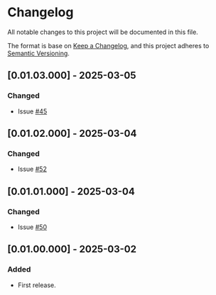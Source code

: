 # Changelog
All notable changes to this project will be documented in this file.

The format is base on [Keep a Changelog](https://keepachangelog.com/en/1.1.0/), and this project adheres to [Semantic Versioning](https://semver.org/spec/v2.0.0.html).

## [0.01.03.000] - 2025-03-05
### Changed
- Issue [#45](https://github.com/j3-signalroom/ccaf-housekeeping-python_lib/issues/45)

## [0.01.02.000] - 2025-03-04
### Changed
- Issue [#52](https://github.com/j3-signalroom/ccaf-housekeeping-python_lib/issues/52)

## [0.01.01.000] - 2025-03-04
### Changed
- Issue [#50](https://github.com/j3-signalroom/ccaf-housekeeping-python_lib/issues/50)

## [0.01.00.000] - 2025-03-02
### Added
- First release.
